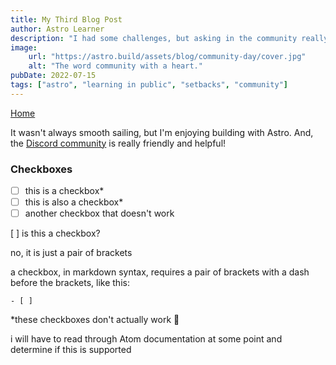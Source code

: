 ```yaml
---
title: My Third Blog Post
author: Astro Learner
description: "I had some challenges, but asking in the community really helped!"
image: 
    url: "https://astro.build/assets/blog/community-day/cover.jpg"
    alt: "The word community with a heart."
pubDate: 2022-07-15
tags: ["astro", "learning in public", "setbacks", "community"]
---
```

<a href="/">Home</a>

It wasn't always smooth sailing, but I'm enjoying building with Astro. And, the [Discord community](https://astro.build/chat) is really friendly and helpful!

### Checkboxes

- [ ] this is a checkbox*
- [ ] this is also a checkbox*
- [ ] another checkbox that doesn't work

[ ] is this a checkbox?

no, it is just a pair of brackets

a checkbox, in markdown syntax, requires a pair of brackets with a dash before the brackets, like this:

    - [ ] 

*these checkboxes don't actually work 🫠

i will have to read through Atom documentation at some point and determine if this is supported